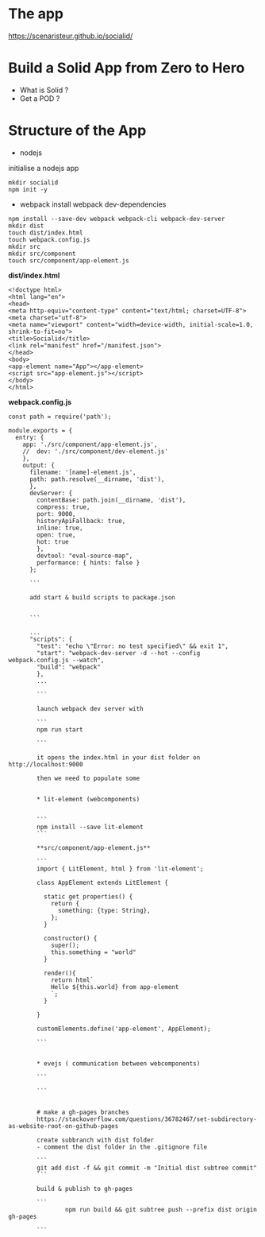 # The app
https://scenaristeur.github.io/socialid/


# Build a Solid App from Zero to Hero

* What is Solid ?
* Get a POD ?


# Structure of the App
* nodejs

initialise a nodejs app
```
mkdir socialid
npm init -y
```
* webpack
install webpack dev-dependencies

```
npm install --save-dev webpack webpack-cli webpack-dev-server
mkdir dist
touch dist/index.html
touch webpack.config.js
mkdir src
mkdir src/component
touch src/component/app-element.js

```
**dist/index.html**

```
<!doctype html>
<html lang="en">
<head>
<meta http-equiv="content-type" content="text/html; charset=UTF-8">
<meta charset="utf-8">
<meta name="viewport" content="width=device-width, initial-scale=1.0, shrink-to-fit=no">
<title>Socialid</title>
<link rel="manifest" href="/manifest.json">
</head>
<body>
<app-element name="App"></app-element>
<script src="app-element.js"></script>
</body>
</html>
```







**webpack.config.js**

```
const path = require('path');

module.exports = {
  entry: {
    app: './src/component/app-element.js',
    //  dev: './src/component/dev-element.js'
    },
    output: {
      filename: '[name]-element.js',
      path: path.resolve(__dirname, 'dist'),
      },
      devServer: {
        contentBase: path.join(__dirname, 'dist'),
        compress: true,
        port: 9000,
        historyApiFallback: true,
        inline: true,
        open: true,
        hot: true
        },
        devtool: "eval-source-map",
        performance: { hints: false }
      };

      ```

      add start & build scripts to package.json


      ```

      ...
      "scripts": {
        "test": "echo \"Error: no test specified\" && exit 1",
        "start": "webpack-dev-server -d --hot --config webpack.config.js --watch",
        "build": "webpack"
        },
        ...

        ```

        launch webpack dev server with

        ```
        npm run start

        ```

        it opens the index.html in your dist folder on http://localhost:9000

        then we need to populate some


        * lit-element (webcomponents)


        ```
        npm install --save lit-element
        ```

        **src/component/app-element.js**

        ```
        import { LitElement, html } from 'lit-element';

        class AppElement extends LitElement {

          static get properties() {
            return {
              something: {type: String},
            };
          }

          constructor() {
            super();
            this.something = "world"
          }

          render(){
            return html`
            Hello ${this.world} from app-element
            `;
          }

        }

        customElements.define('app-element', AppElement);

        ```


        * evejs ( communication between webcomponents)

        ```

        ```


        # make a gh-pages branches
        https://stackoverflow.com/questions/36782467/set-subdirectory-as-website-root-on-github-pages

        create subbranch with dist folder
        - comment the dist folder in the .gitignore file

        ```
        git add dist -f && git commit -m "Initial dist subtree commit"
        ```

        build & publish to gh-pages

        ```
                npm run build && git subtree push --prefix dist origin gh-pages

        ```
